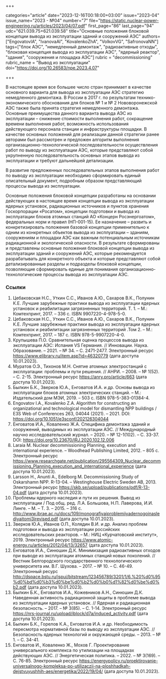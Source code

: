 +++

categories="article"
date="2023-12-16T00:18:00+03:00"
issue="2023-04"
issue_name="2023 - №04"
number="7"
file="https://static.nuclear-power-engineering.ru/articles/2023/04/07.pdf"
first_page="86"
last_page="94"
udc="621.039.75+621.039.58"
title="Основные положения блоковой концепции вывода из эксплуатации зданий и сооружений АЭС"
authors=["EngovatovIA", "IvanovaAI", "KovalenkoZhA", "VolkovVG", "SafronovaNN"]
tags=["блок АЭС", "немедленный демонтаж", "радиоактивные отходы", "блоковая концепция вывода из эксплуатации АЭС", "ядерный реактор", "здания", "сооружения и площадка АЭС"]
rubric = "decommissioning"
rubric_name = "Вывод из эксплуатации"
doi="https://doi.org/10.26583/npe.2023.4.07"

+++

В настоящее время все большее число стран принимает в качестве основного варианта для вывода из эксплуатации АЭС стратегию немедленного демонтажа. В России в 2017 г. по результатам технико-экономического обоснования для блоков № 1 и № 2 Нововоронежской АЭС также была принята стратегия немедленного демонтажа. Основные преимущества данного варианта вывода АЭС из эксплуатации – снижение стоимости выполнения работ, сокращение времени выполнения работ, возможность использования действующего персонала станции и инфраструктуры площадки. В качестве основных положений для реализации данной стратегии ранее авторами был рассмотрен и предложен алгоритм выполнения организационно-технологической последовательности осуществления работ по выводу из эксплуатации АЭС, которые представляют собой укрупненную последовательность основных этапов вывода из эксплуатации и требуют дальнейшей детализации.

В развитие предложенных последовательных этапов выполнения работ по выводу из эксплуатации необходимо сформировать единый описательный документ, подробным образом представляющий процессы вывода из эксплуатации.

Основные положения блоковой концепции разработаны на основании действующих в настоящее время концепции вывода из эксплуатации ядерных установок, радиационных источников и пунктов хранения Госкорпорации «Росатом», концепции подготовки и вывода из эксплуатации блоков атомных станций АО «Концерн Росэнергоатом», федеральных норм и правил (НП-001-15). Ее назначение – развить и конкретизировать положения базовой концепции применительно к одним из конкретных объектов вывода из эксплуатации – зданиям, сооружениям и площадки АЭС как важным потенциальным источникам радиационной и экологической опасности. В результате сформированы и представлены основные положения блоковой концепции вывода из эксплуатации зданий и сооружений АЭС, которые рекомендуется разрабатывать для конкретного объекта и которые представляют собой детализированные разделы и подразделы блоковой концепции, позволяющие сформировать единые для понимания организационно-технологические процессы вывода из эксплуатации АЭС.

### Ссылки

1. Цебаковская Н.С., Уткин С.С., Иванов А.Ю., Сахаров В.К., Полунин К.Е. Лучшие зарубежные практики вывода из эксплуатации ядерных установок и реабилитации загрязненных территорий. Т. 1. – М.: Комтехпринт, 2017. – 336 с. ISBN 9907220-4-978-5-0.
2. Цебаковская Н.С., Уткин С.С., Иванов А.Ю., Сахаров В.К., Полунин К.Е. Лучшие зарубежные практики вывода из эксплуатации ядерных установок и реабилитации загрязненных территорий .Том 2. – М.: Комтехпринт, 2017. – 187 с. ISBN 978-5-9907220-4-0.
3. Крупышева П.О. Сравнительная оценка процессов вывода из эксплуатации АЭС: Испания VS Германия. // Инновации. Наука. Образование. – 2021. – № 34. – С. 2471-2477. Электронный ресурс https://www.elibrary.ru/item.asp?id=46320779 (дата доступа 10.01.2023).
4. Муратов О.Э., Тихонов М.Н. Снятие атомных электростанций с эксплуатации: проблемы и пути решения. // АНРИ. – 2008. – № 1(52). – С. 2-15. Электронный ресурс https://anry.pro/article/663 (дата доступа 10.01.2023).
5. Былкин Б.К., Зверков Ю.А., Енговатов И.А. и др. Основы вывода из эксплуатации блоков атомных электрических станций. – М.: Издательский дом МЭИ, 2019. – 503 с. ISBN 978-5-383-01384-4.
6. Engovatov I.A., Kovalenko Z.A. Algorithm for constructing an organizational and technological model for dismantling NPP buildings / E3S Web of Conferences 263, 04044 (2021). – 2021. DOI: https://doi.org/10.1051/e3sconf/202126304044
7. Енговатов И.А., Коваленко Ж.А. Специфика демонтажа зданий и сооружений, выводимых из эксплуатации АЭС. // Международный научно исследовательский журнал. – 2020. – № 12-1(102). – С. 33-37. DOI: https://doi.org/10.23670/IRJ.2020.102.12.006
8. Laraia М. Nuclear decommissioning Planning, execution and international experience. – Woodhead Publishing Limited, 2012. – 805 с. Электронный ресурс https://www.researchgate.net/publication/295564309_Nuclear_decommissioning_Planning_execution_and_international_experience (дата доступа 10.01.2023).
9. Larsson H., Anunti A., Edelborg M. Decommissioning Study of Oskarshamn NPP. R-13-04. – Westinghouse Electric Sweden AB, 2013. Электронный ресурс https://skb.se/upload/publications/pdf/R-13-04.pdf (дата доступа 10.01.2023).
10. Проблемы ядерного наследия и пути их решения. Вывод из эксплуатации / Под общ. ред. Л.А. Большова, Н.П. Лаверова, И.И. Линге. – М. – Т. 3. – 2015. – 316 с. http://www.ibrae.ac.ru/docs/109/monografiyaiproblemiiyadernogoinaslediyaitomi3irevised.pdf (дата доступа 10.01.2023).
11. Зверков Ю.А., Иванов О.П., Колядин В.И. и др. Анализ проблем подготовки и вывода из эксплуатации российских исследовательских реакторов. – М.: НИЦ «Курчатовский институт», 2019. Электронный ресурс https://www.atomic-energy.ru/articles/2012/04/13/32657 (дата доступа 10.01.2023).
12. Енговатов И.А., Синюшин Д.К. Минимизация радиоактивных отходов при выводе из эксплуатации атомных станций новых поколений. // Вестник Белгородского государственного технологического университета им. В.Г. Шухова. – 2017. – № 10. – С. 46-49. Электронный ресурс http://dspace.bstu.ru/jspui/bitstream/123456789/3201/1/6.%20%d0%95%d0%bd%d0%b3%d0%be%d0%b2%d0%b0%d1%82%d0%be%d0%b2.pdf (дата доступа 10.01.2023).
13. Былкин Б.К., Енговатов И.А., Кожевников А.Н., Синюшин Д.К. Наведенная активность радиационной защиты в проблеме вывода из эксплуатации ядерных установок. // Ядерная и радиационная безопасность. – 2017. – № 3(85). – С. 1-14. Электронный ресурс https://nrs-journal.ru/upload/iblock/d7a/induced_activity.pdf (дата доступа 10.01.2023).
14. Былкин Б.К., Горелов К.А., Енговатов И.А. и др. Необходимость пересмотра нормативной базы по выводу из эксплуатации АЭС. // Безопасность ядерных технологий и окружающей среды. – 2013. – № 1. – С. 34-41.
15. Енговатов И., Коваленко Ж., Мохов Г. Проектирование универсального комплекса по утилизации на площадках действующих АЭС. // Энергетическая политика. – 2022. – № 3(169). – С. 76-85. Электронный ресурс https://energypolicy.ru/proektirovanie-universalnogo-kompleksa-po-utilizaczii-na-ploshhadkah-dejstvuyushhih-aes/energetika/2022/19/04/ (дата доступа 10.01.2023).